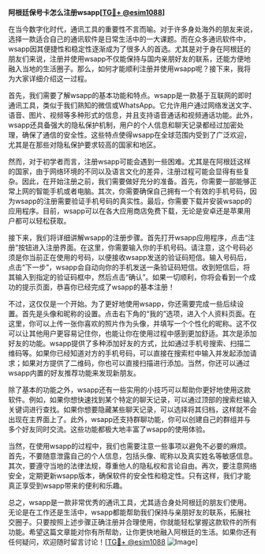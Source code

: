 **阿根廷保号卡怎么注册wsapp[[TG💪+ @esim1088](https://t.me/s/esim1088)]**

在当今数字化时代，通讯工具的重要性不言而喻。对于许多身处海外的朋友来说，选择一款适合自己的通讯软件是日常生活中的一大课题。而在众多通讯软件中，wsapp因其便捷性和稳定性逐渐成为了很多人的首选。尤其是对于身在阿根廷的朋友们来说，注册并使用wsapp不仅能保持与国内亲朋好友的联系，还能方便地融入当地的生活圈子。那么，如何才能顺利注册并使用wsapp呢？接下来，我将为大家详细介绍这一过程。

首先，我们需要了解wsapp的基本功能和特点。wsapp是一款基于互联网的即时通讯工具，类似于我们熟知的微信或WhatsApp。它允许用户通过网络发送文字、语音、图片、视频等多种形式的信息，并且支持语音通话和视频通话功能。此外，wsapp还具备强大的隐私保护机制，用户的个人信息和聊天记录都经过加密处理，确保了通信的安全性。这些特点使得wsapp在全球范围内受到了广泛欢迎，尤其是在那些对隐私保护要求较高的国家和地区。

然而，对于初学者而言，注册wsapp可能会遇到一些困难。尤其是在阿根廷这样的国家，由于网络环境的不同以及语言文化的差异，注册过程可能会显得有些复杂。因此，在开始注册之前，我们需要做好充分的准备。首先，你需要一部能够正常上网的智能手机或者电脑。其次，你需要确保自己拥有一个有效的手机号码，因为wsapp的注册需要验证手机号码的真实性。最后，你需要下载并安装wsapp的应用程序。目前，wsapp可以在各大应用商店免费下载，无论是安卓还是苹果用户都可以轻松获取。

接下来，我们将详细讲解wsapp的注册步骤。首先打开wsapp应用程序，点击“注册”按钮进入注册界面。在这里，你需要输入你的手机号码。请注意，这个号码必须是你当前正在使用的号码，以便接收wsapp发送的验证码短信。输入号码后，点击“下一步”，wsapp会自动向你的手机发送一条验证码短信。收到短信后，将其输入到指定的验证码框中，然后点击“确认”。如果一切顺利，你将会看到一个成功的提示页面，恭喜你已经完成了wsapp的基本注册！

不过，这仅仅是一个开始。为了更好地使用wsapp，你还需要完成一些后续设置。首先是头像和昵称的设置。点击右下角的“我的”选项，进入个人资料页面。在这里，你可以上传一张你喜欢的照片作为头像，并填写一个个性化的昵称。这不仅可以让其他用户更容易记住你，也能让你在使用过程中感到更加舒适。其次是添加好友的功能。wsapp提供了多种添加好友的方式，比如通过手机号搜索、扫描二维码等。如果你已经知道对方的手机号码，可以直接在搜索栏中输入并发起添加请求；如果对方提供了二维码，你也可以直接扫描进行添加。当然，你还可以通过wsapp内置的好友推荐功能来发现新朋友。

除了基本的功能之外，wsapp还有一些实用的小技巧可以帮助你更好地使用这款软件。例如，如果你想快速找到某个特定的聊天记录，可以通过顶部的搜索栏输入关键词进行查找。如果你想要隐藏某些聊天记录，可以选择将其归档，这样就不会出现在主界面上了。此外，wsapp还支持群聊功能，你可以创建自己的群组并与多个好友同时交流。这些功能都极大地丰富了wsapp的使用体验。

当然，在使用wsapp的过程中，我们也需要注意一些事项以避免不必要的麻烦。首先，不要随意泄露自己的个人信息，包括头像、昵称以及真实姓名等敏感信息。其次，要遵守当地的法律法规，尊重他人的隐私权和言论自由。再次，要注意网络安全，定期更新wsapp版本，确保软件的安全性和稳定性。只有这样，我们才能真正享受到wsapp带来的便利和乐趣。

总之，wsapp是一款非常优秀的通讯工具，尤其适合身处阿根廷的朋友们使用。无论是在工作还是生活中，wsapp都能帮助我们保持与亲朋好友的联系，拓展社交圈子。只要按照上述步骤正确注册并合理使用，你就能轻松掌握这款软件的所有功能。希望这篇文章能对你有所帮助，让你更快地融入阿根廷的生活。如果你还有任何疑问，欢迎随时留言讨论！[[TG💪+ @esim1088](https://t.me/s/esim1088) ![Image](https://i.postimg.cc/4NQfJmqS/Snipaste-2025-05-13-00-14-12.png)]